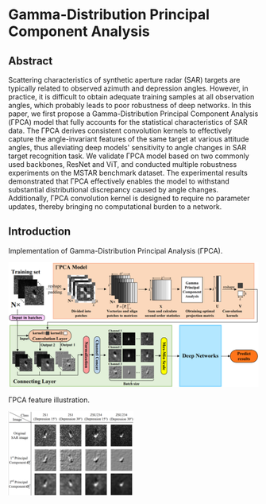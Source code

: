 # Gamma-Distribution Principal Component Analysis
## Abstract
Scattering characteristics of synthetic aperture radar (SAR) targets are typically related to observed azimuth and depression angles. However, in practice, it is difficult to obtain adequate training samples at all observation angles, which probably leads to poor robustness of deep networks. In this paper, we first propose a Gamma-Distribution Principal Component Analysis (ΓPCA) model that fully accounts for the statistical characteristics of SAR data. The ΓPCA derives consistent convolution kernels to effectively capture the angle-invariant features of the same target at various attitude angles, thus alleviating deep models' sensitivity to angle changes in SAR target recognition task. We validate ΓPCA model based on two commonly used backbones, ResNet and ViT, and conducted multiple robustness experiments on the MSTAR benchmark dataset. The experimental results demonstrated that ΓPCA effectively enables the model to withstand substantial distributional discrepancy caused by angle changes. Additionally, ΓPCA convolution kernel is designed to require no parameter updates, thereby bringing no computational burden to a network.
## Introduction
Implementation of Gamma-Distribution Principal Analysis (ΓPCA).

<img src="https://github.com/ChGrey/Gamma-Distribution-Principal-Component-Analysis/raw/main/img//gpca_model.png" alt="img1">

ΓPCA feature illustration.

<img src="https://github.com/ChGrey/Gamma-Distribution-Principal-Component-Analysis/raw/main/img/conv_output.png" alt="img2" width="50%">
